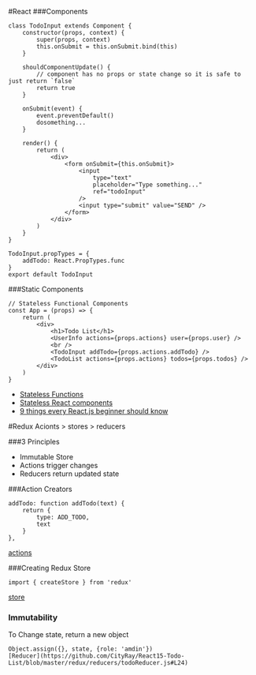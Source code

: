 
#React
###Components
```
class TodoInput extends Component {
    constructor(props, context) {
        super(props, context)
        this.onSubmit = this.onSubmit.bind(this)
    }

    shouldComponentUpdate() {
        // component has no props or state change so it is safe to just return `false`
        return true
    }

    onSubmit(event) {
        event.preventDefault()
        dosomething...
    }

    render() {
        return (
            <div>
                <form onSubmit={this.onSubmit}>
                    <input
                        type="text"
                        placeholder="Type something..."
                        ref="todoInput"
                    />
                    <input type="submit" value="SEND" />
                </form>
            </div>
        )
    }
}

TodoInput.propTypes = {
    addTodo: React.PropTypes.func
}
export default TodoInput
```

###Static Components
```
// Stateless Functional Components
const App = (props) => {
    return (
        <div>
            <h1>Todo List</h1>
            <UserInfo actions={props.actions} user={props.user} />
            <br />
            <TodoInput addTodo={props.actions.addTodo} />
            <TodoList actions={props.actions} todos={props.todos} />
        </div>
    )
}
```
- [Stateless Functions](http://facebook.github.io/react/docs/reusable-components.html#stateless-functions)
- [Stateless React components](https://toddmotto.com/stateless-react-components/)
- [9 things every React.js beginner should know](https://camjackson.net/post/9-things-every-reactjs-beginner-should-know)

#Redux
Acionts > stores > reducers

###3 Principles
- Immutable Store
- Actions trigger changes
- Reducers return updated state

###Action Creators
```
addTodo: function addTodo(text) {
    return {
        type: ADD_TODO,
        text
    }
},
```
[actions](https://github.com/CityRay/React15-Todo-List/blob/master/redux/actions/index.js)

###Creating Redux Store
```
import { createStore } from 'redux'
```
[store](https://github.com/CityRay/React15-Todo-List/blob/master/redux/store.js)

### Immutability
To Change state, return a new object
```
Object.assign({}, state, {role: 'amdin'})
[Reducer](https://github.com/CityRay/React15-Todo-List/blob/master/redux/reducers/todoReducer.js#L24)
```
